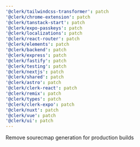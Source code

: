```yaml
---
'@clerk/tailwindcss-transformer': patch
'@clerk/chrome-extension': patch
'@clerk/tanstack-start': patch
'@clerk/expo-passkeys': patch
'@clerk/localizations': patch
'@clerk/react-router': patch
'@clerk/elements': patch
'@clerk/backend': patch
'@clerk/express': patch
'@clerk/fastify': patch
'@clerk/testing': patch
'@clerk/nextjs': patch
'@clerk/shared': patch
'@clerk/astro': patch
'@clerk/clerk-react': patch
'@clerk/remix': patch
'@clerk/types': patch
'@clerk/clerk-expo': patch
'@clerk/nuxt': patch
'@clerk/vue': patch
'@clerk/ui': patch
---
```


Remove sourecmap generation for production builds
